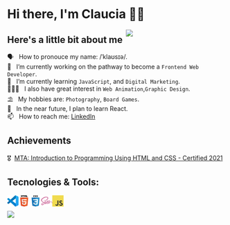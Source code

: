 # Hi there, I'm Claucia 👋🏼
<img align='right' src="https://media.giphy.com/media/paTz7UZbPfTZFRYnnB/giphy.gif" width="230">

<!-- <br/> -->

## Here's a little bit about me

🗣 &nbsp; How to pronouce my name: /ˈklaʊsɪə/.  
🔭 &nbsp; I’m currently working on the pathway to become a `Frontend Web Developer`.  
🌱 &nbsp; I’m currently learning `JavaScript`, and `Digital Marketing`.     
👩🏼‍🎨 &nbsp; I also have great interest in `Web Animation`,`Graphic Design`.  
⛱ &nbsp; My hobbies are: `Photography`, `Board Games`.  
🎯 &nbsp; In the near future, I plan to learn React.  
📫 &nbsp; How to reach me: [LinkedIn][linkedin] 
 <br />

##  Achievements

 🎖 &nbsp;[MTA: Introduction to Programming Using HTML and CSS - Certified 2021](https://www.credly.com/badges/aca3416b-accf-4027-b79c-c63214241744/)



 ##  Tecnologies & Tools:

 <img align="left" alt="Visual Studio Code" width="26px" src="https://raw.githubusercontent.com/github/explore/80688e429a7d4ef2fca1e82350fe8e3517d3494d/topics/visual-studio-code/visual-studio-code.png" />
 <img align="left" alt="HTML5" width="26px" src="https://raw.githubusercontent.com/github/explore/80688e429a7d4ef2fca1e82350fe8e3517d3494d/topics/html/html.png" />
 <img align="left" alt="CSS3" width="26px" src="https://raw.githubusercontent.com/github/explore/80688e429a7d4ef2fca1e82350fe8e3517d3494d/topics/css/css.png" />
 <img align="left" alt="Sass" width="26px" src="https://raw.githubusercontent.com/github/explore/80688e429a7d4ef2fca1e82350fe8e3517d3494d/topics/sass/sass.png" />
 <img align="left" alt="JavaScript" width="26px" src="https://raw.githubusercontent.com/github/explore/80688e429a7d4ef2fca1e82350fe8e3517d3494d/topics/javascript/javascript.png" />
 <!-- <img align="left" alt="React" width="26px" src="https://raw.githubusercontent.com/github/explore/80688e429a7d4ef2fca1e82350fe8e3517d3494d/topics/react/react.png" />
 <img align="left" alt="Git" width="26px" src="https://raw.githubusercontent.com/github/explore/80688e429a7d4ef2fca1e82350fe8e3517d3494d/topics/git/git.png" /> -->
 
 <br />
 <br />

<a href="https://github.com/claucia">
  <img align="center" src="https://github-readme-stats.vercel.app/api?username=claucia&show_icons=true&theme=omni&count_private=true" />
</a>
 <br />
 <br />

<!-- links -->
 [linkedin]: https://www.linkedin.com/in/clauciacambruzzi/






